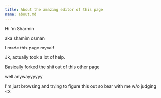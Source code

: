 ```yaml
---
title: About the amazing editor of this page
name: about.md
---
```

Hi
'm Sharmin

aka shamim osman


I made this page myself

Jk, actually took a lot of help.

Basically forked the shit out of this other page


well anywayyyyyy

I'm just browsing and trying to figure this out
   so bear with me w/o judging
               <3
